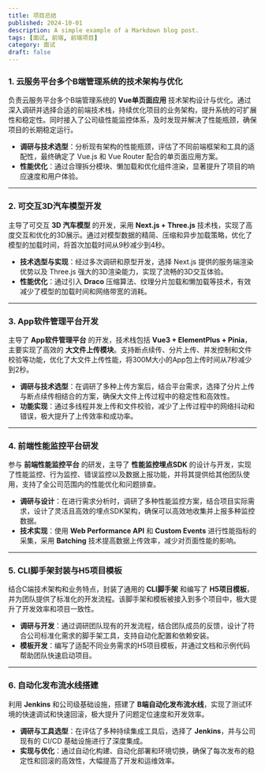 ```yaml
---
title: 项目总结
published: 2024-10-01
description: A simple example of a Markdown blog post.
tags: [面试, 前端, 前端项目]
category: 面试
draft: false
---
```


### 1. **云服务平台多个B端管理系统的技术架构与优化**

负责云服务平台多个B端管理系统的 **Vue单页面应用** 技术架构设计与优化。通过深入调研并选择合适的前端技术栈，持续优化项目的业务架构，提升系统的可扩展性和稳定性。同时接入了公司级性能监控体系，及时发现并解决了性能瓶颈，确保项目的长期稳定运行。

- **调研与技术选型**：分析现有架构的性能瓶颈，评估了不同前端框架和工具的适配性，最终确定了 Vue.js 和 Vue Router 配合的单页面应用方案。
- **性能优化**：通过合理拆分模块、懒加载和优化组件渲染，显著提升了项目的响应速度和用户体验。

------

### 2. **可交互3D汽车模型开发**

主导了可交互 **3D 汽车模型** 的开发，采用 **Next.js + Three.js** 技术栈，实现了高度交互和优化的3D展示。通过对模型数据的精简、压缩和异步加载策略，优化了模型的加载时间，将首次加载时间从9秒减少到4秒。

- **技术选型与实现**：经过多次调研和原型开发，选择 Next.js 提供的服务端渲染优势以及 Three.js 强大的3D渲染能力，实现了流畅的3D交互体验。
- **性能优化**：通过引入 **Draco** 压缩算法、纹理分片加载和懒加载等技术，有效减少了模型的加载时间和网络带宽的消耗。

------

### 3. **App软件管理平台开发**

主导了 **App软件管理平台** 的开发，技术栈包括 **Vue3 + ElementPlus + Pinia**，主要实现了高效的 **大文件上传模块**。支持断点续传、分片上传、并发控制和文件校验等功能，优化了大文件上传性能，将300M大小的App包上传时间从7秒减少到2秒。

- **调研与技术选型**：在调研了多种上传方案后，结合平台需求，选择了分片上传与断点续传相结合的方案，确保大文件上传过程中的稳定性和高效性。
- **功能实现**：通过多线程并发上传和文件校验，减少了上传过程中的网络抖动和错误，极大提升了上传效率和成功率。

------

### 4. **前端性能监控平台研发**

参与 **前端性能监控平台** 的研发，主导了 **性能监控埋点SDK** 的设计与开发，实现了性能监控、行为监控、错误监控以及数据上报功能，并将其提供给其他团队使用，支持了全公司范围内的性能优化和问题排查。

- **调研与设计**：在进行需求分析时，调研了多种性能监控方案，结合项目实际需求，设计了灵活且高效的埋点SDK架构，确保可以高效地收集并上报多种监控数据。
- **技术实现**：使用 **Web Performance API** 和 **Custom Events** 进行性能指标的采集，采用 **Batching** 技术提高数据上传效率，减少对页面性能的影响。

------

### 5. **CLI脚手架封装与H5项目模板**

结合C端技术架构和业务特点，封装了通用的 **CLI脚手架** 和编写了 **H5项目模板**，并为团队提供了标准化的开发流程。该脚手架和模板被接入到多个项目中，极大提升了开发效率和项目一致性。

- **调研与开发**：通过调研团队现有的开发流程，结合团队成员的反馈，设计了符合公司标准化需求的脚手架工具，支持自动化配置和依赖安装。
- **模板开发**：编写了适配不同业务需求的H5项目模板，并通过文档和示例代码帮助团队快速启动项目。

------

### 6. **自动化发布流水线搭建**

利用 **Jenkins** 和公司级基础设施，搭建了 **B端自动化发布流水线**，实现了测试环境的快速调试和快速回滚，极大提升了问题定位速度和开发效率。

- **调研与工具选型**：在评估了多种持续集成工具后，选择了 **Jenkins**，并与公司现有的 CI/CD 基础设施进行了深度集成。
- **实现与优化**：通过自动化构建、自动化部署和环境切换，确保了每次发布的稳定性和回滚的高效性，大幅提高了开发和运维效率。

